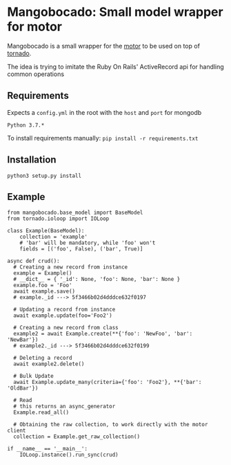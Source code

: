 # Mangobocado: Small model wrapper for motor

Mangobocado is a small wrapper for the [motor](https://github.com/mongodb/motor) to be used on top of [tornado](https://github.com/tornadoweb/tornado).

The idea is trying to imitate the Ruby On Rails' ActiveRecord api for handling common operations

## Requirements

Expects a `config.yml` in the root with the `host` and `port` for mongodb

`Python 3.7.*`

To install requirements manually: `pip install -r requirements.txt`

## Installation

`python3 setup.py install`

## Example

```
from mangobocado.base_model import BaseModel
from tornado.ioloop import IOLoop

class Example(BaseModel):
    collection = 'example'
    # 'bar' will be mandatory, while 'foo' won't
    fields = [('foo', False), ('bar', True)]

async def crud():
  # Creating a new record from instance
  example = Example()
  # __dict__ = { '_id': None, 'foo': None, 'bar': None }
  example.foo = 'Foo'
  await example.save()
  # example._id ---> 5f3466b02d4dddce632f0197  

  # Updating a record from instance
  await example.update(foo='Foo2')

  # Creating a new record from class
  example2 = await Example.create(**{'foo': 'NewFoo', 'bar': 'NewBar'})
  # example2._id ---> 5f3466b02d4dddce632f0199

  # Deleting a record
  await example2.delete()

  # Bulk Update
  await Example.update_many(criteria={'foo': 'Foo2'}, **{'bar': 'OldBar'})

  # Read
  # this returns an async_generator
  Example.read_all()

  # Obtaining the raw collection, to work directly with the motor client
  collection = Example.get_raw_collection()

if __name__ == '__main__':
    IOLoop.instance().run_sync(crud)
```
